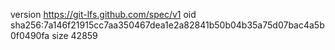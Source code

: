 version https://git-lfs.github.com/spec/v1
oid sha256:7a146f21915cc7aa350467dea1e2a82841b50b04b35a75d07bac4a5b0f0490fa
size 42859
